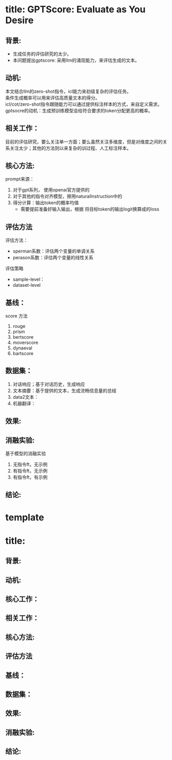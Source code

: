 



# title: GPTScore: Evaluate as You Desire
## 背景: 
- 生成任务的评估研究的太少。  
- 本问题提出gptscore: 采用llm的涌现能力，来评估生成的文本。  
## 动机:
本文结合llm的zero-shot指令，icl能力来初级复杂的评估任务。  
条件生成概率可以用来评估高质量文本的得分。  
icl/cot/zero-shot指令跟随能力可以通过提供标注样本的方式，来自定义需求。  
gptsocre的动机：生成预训练模型会给符合要求的token分配更高的概率。
## 相关工作：
目前的评估研究，要么关注单一方面；要么虽然关注多维度，但是对维度之间的关系关注太少；其他的方法则以来复杂的训过程、人工标注样本。
## 核心方法:
prompt来源：
1. 对于gpt系列， 使用openai官方提供的
2. 对于其他的指令对齐模型，擦用naturalInstruction中的
3. 得分计算：输出token的概率均值
   - 需要提前准备好输入输出，根据 将目标token的输出logit换算成的loss 
## 评估方法
评估方法：
- sperman系数：评估两个变量的单调关系
- perason系数：评估两个变量的线性关系

评估策略
- sample-level：
- dataset-level
## 基线：
score 方法
1. rouge
2. prism
3. bertscore
4. moverscore
5. dynaeval
6. bartscore
## 数据集：
1. 对话响应；基于对话历史，生成响应
2. 文本摘要：基于提供的文本，生成流畅信息量的总结
3. data2文本：
4. 机器翻译：
## 效果:
## 消融实验:
基于模型的消融实验
1. 无指令ft，无示例
2. 有指令ft，无示例
3. 有指令ft，有示例
## 结论:





# template
# title:

## 背景: 
## 动机:
## 核心工作：
## 相关工作：
## 核心方法:
## 评估方法
## 基线：
## 数据集：
## 效果:
## 消融实验:
## 结论: